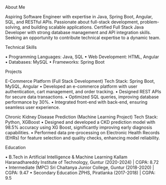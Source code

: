 About Me

Aspiring Software Engineer with expertise in Java, Spring Boot, Angular, SQL, and RESTful APIs. Passionate 
about full-stack development, problem-solving, and building scalable applications. Certified Full Stack Java 
Developer with strong database management and API integration skills. Seeking an opportunity to 
contribute technical expertise to a dynamic team.

Technical Skills

• Programming Languages: Java, SQL
• Web Development: HTML, Angular
• Databases: MySQL
• Frameworks: Spring Boot

Projects

E-Commerce Platform (Full Stack Development) 
Tech Stack: Spring Boot, MySQL, Angular
• Developed an e-commerce platform with user authentication, cart management, and order tracking.
• Designed REST APIs for secure data transactions.
• Optimized SQL queries, improving database performance by 30%.
• Integrated front-end with back-end, ensuring seamless user experience.

Chronic Kidney Disease Prediction (Machine Learning Project)
Tech Stack: Python, XGBoost
• Designed and developed a CKD prediction model with 98.5% accuracy using XG Boost, significantly 
improving early diagnosis capabilities.
• Performed data pre-processing on Electronic Health Records (EHRs) for feature selection and quality 
checks, enhancing model reliability.

Education

• B.Tech in Artificial Intelligence & Machine Learning
Kallam Haranadhareddy Institute of Technology, Guntur (2020-2024) | CGPA: 8.72
• Intermediate (MPC)
Sri Chaitanya Junior College, Guntur (2018-2020) | CGPA: 9.47
• Secondary Education
ZPHS, Piratlanka (2017-2018) | CGPA: 9.5
